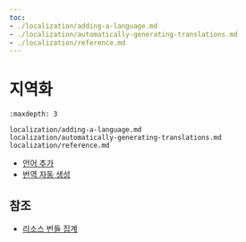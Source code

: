 ```yaml
---
toc:
- ./localization/adding-a-language.md
- ./localization/automatically-generating-translations.md
- ./localization/reference.md
---
```

# 지역화

```{toctree}
:maxdepth: 3

localization/adding-a-language.md
localization/automatically-generating-translations.md
localization/reference.md
```

- [언어 추가](./localization/adding-a-language.md)
- [번역 자동 생성](./localization/automatically-generating-translations.md)

## 참조

- [리소스 번들 집계](./localization/reference/aggregating-resource-bundles.md)
